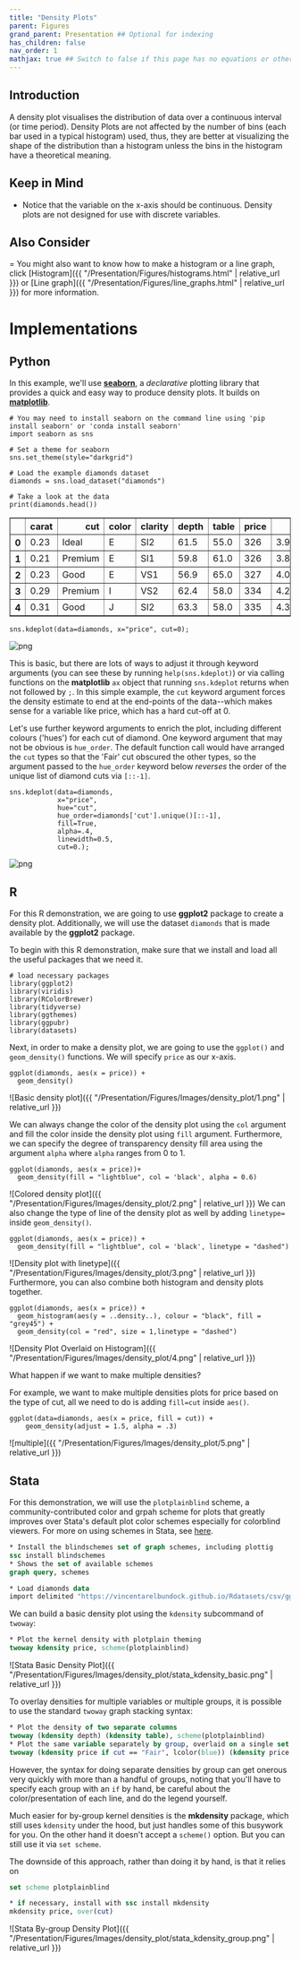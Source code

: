 ```yaml
---
title: "Density Plots"
parent: Figures
grand_parent: Presentation ## Optional for indexing
has_children: false
nav_order: 1
mathjax: true ## Switch to false if this page has no equations or other math rendering.
---
```


## Introduction

A density plot visualises the distribution of data over a continuous interval (or time period). Density Plots are not affected by the number of bins (each bar used in a typical histogram) used, thus, they are better at visualizing the shape of the distribution than a histogram unless the bins in the histogram have a theoretical meaning.

## Keep in Mind

- Notice that the variable on the x-axis should be continuous. Density plots are not designed for use with discrete variables.

## Also Consider

= You might also want to know how to make a histogram or a line graph, click [Histogram]({{ "/Presentation/Figures/histograms.html" | relative_url }}) or [Line graph]({{ "/Presentation/Figures/line_graphs.html" | relative_url }}) for more information.


# Implementations

## Python

In this example, we'll use [**seaborn**](https://seaborn.pydata.org/index.html), a *declarative* plotting library that provides a quick and easy way to produce density plots. It builds on [**matplotlib**](https://matplotlib.org/).

```python?example=densitypy
# You may need to install seaborn on the command line using 'pip install seaborn' or 'conda install seaborn'
import seaborn as sns

# Set a theme for seaborn
sns.set_theme(style="darkgrid")

# Load the example diamonds dataset
diamonds = sns.load_dataset("diamonds")

# Take a look at the data
print(diamonds.head())
```

<div>
<table border="1" class="dataframe">
  <thead>
    <tr style="text-align: right;">
      <th></th>
      <th>carat</th>
      <th>cut</th>
      <th>color</th>
      <th>clarity</th>
      <th>depth</th>
      <th>table</th>
      <th>price</th>
      <th>x</th>
      <th>y</th>
      <th>z</th>
    </tr>
  </thead>
  <tbody>
    <tr>
      <th>0</th>
      <td>0.23</td>
      <td>Ideal</td>
      <td>E</td>
      <td>SI2</td>
      <td>61.5</td>
      <td>55.0</td>
      <td>326</td>
      <td>3.95</td>
      <td>3.98</td>
      <td>2.43</td>
    </tr>
    <tr>
      <th>1</th>
      <td>0.21</td>
      <td>Premium</td>
      <td>E</td>
      <td>SI1</td>
      <td>59.8</td>
      <td>61.0</td>
      <td>326</td>
      <td>3.89</td>
      <td>3.84</td>
      <td>2.31</td>
    </tr>
    <tr>
      <th>2</th>
      <td>0.23</td>
      <td>Good</td>
      <td>E</td>
      <td>VS1</td>
      <td>56.9</td>
      <td>65.0</td>
      <td>327</td>
      <td>4.05</td>
      <td>4.07</td>
      <td>2.31</td>
    </tr>
    <tr>
      <th>3</th>
      <td>0.29</td>
      <td>Premium</td>
      <td>I</td>
      <td>VS2</td>
      <td>62.4</td>
      <td>58.0</td>
      <td>334</td>
      <td>4.20</td>
      <td>4.23</td>
      <td>2.63</td>
    </tr>
    <tr>
      <th>4</th>
      <td>0.31</td>
      <td>Good</td>
      <td>J</td>
      <td>SI2</td>
      <td>63.3</td>
      <td>58.0</td>
      <td>335</td>
      <td>4.34</td>
      <td>4.35</td>
      <td>2.75</td>
    </tr>
  </tbody>
</table>
</div>

```python?example=densitypy
sns.kdeplot(data=diamonds, x="price", cut=0);
```

![png](https://github.com/LOST-STATS/LOST-STATS.github.io/raw/master/Presentation/Figures/Images/density_plot/py_density_plot_1.png)

This is basic, but there are lots of ways to adjust it through keyword arguments (you can see these by running `help(sns.kdeplot)`) or via calling functions on the **matplotlib** `ax` object that running `sns.kdeplot` returns when not followed by `;`. In this simple example, the `cut` keyword argument forces the density estimate to end at the end-points of the data--which makes sense for a variable like price, which has a hard cut-off at 0.

Let's use further keyword arguments to enrich the plot, including different colours ('hues') for each cut of diamond. One keyword argument that may not be obvious is `hue_order`. The default function call would have arranged the `cut` types so that the 'Fair' cut obscured the other types, so the argument passed to the `hue_order` keyword below *reverses* the order of the unique list of diamond cuts via `[::-1]`.

```python?example=densitypy
sns.kdeplot(data=diamonds,
            x="price",
            hue="cut",
            hue_order=diamonds['cut'].unique()[::-1],
            fill=True,
            alpha=.4,
            linewidth=0.5,
            cut=0.);
```

![png](https://github.com/LOST-STATS/LOST-STATS.github.io/raw/master/Presentation/Figures/Images/density_plot/py_density_plot_2.png)


## R

For this R demonstration, we are going to use **ggplot2** package to create a density plot. Additionally, we will use the dataset `diamonds` that is made available by the **ggplot2** package.

To begin with this R demonstration, make sure that we install and load all the useful packages that we need it.

```r?example=density
# load necessary packages
library(ggplot2)
library(viridis)
library(RColorBrewer)
library(tidyverse)
library(ggthemes)
library(ggpubr)
library(datasets)
```

Next, in order to make a density plot, we are going to use the `ggplot()` and `geom_density()` functions. We will specify `price` as our x-axis.

```r?example=density
ggplot(diamonds, aes(x = price)) +
  geom_density()
```
![Basic density plot]({{ "/Presentation/Figures/Images/density_plot/1.png" | relative_url }})

We can always change the color of the density plot using the `col` argument and fill the color inside the density plot using `fill` argument. Furthermore, we can specify the degree of transparency density fill area using the argument `alpha` where `alpha` ranges from 0 to 1.

```r?example=density
ggplot(diamonds, aes(x = price))+
  geom_density(fill = "lightblue", col = 'black', alpha = 0.6)
```

![Colored density plot]({{ "/Presentation/Figures/Images/density_plot/2.png" | relative_url }})
We can also change the type of line of the density plot as well by adding `linetype=` inside `geom_density()`.

```r?example=density
ggplot(diamonds, aes(x = price)) +
  geom_density(fill = "lightblue", col = 'black', linetype = "dashed")
```

![Density plot with linetype]({{ "/Presentation/Figures/Images/density_plot/3.png" | relative_url }})
Furthermore, you can also combine both histogram and density plots together.

```r?example=density
ggplot(diamonds, aes(x = price)) +
  geom_histogram(aes(y = ..density..), colour = "black", fill = "grey45") +
  geom_density(col = "red", size = 1,linetype = "dashed")
```
![Density Plot Overlaid on Histogram]({{ "/Presentation/Figures/Images/density_plot/4.png" | relative_url }})

What happen if we want to make multiple densities?

For example, we want to make multiple densities plots for price based on the type of cut, all we need to do is adding `fill=cut` inside `aes()`.

```r?example=density
ggplot(data=diamonds, aes(x = price, fill = cut)) +
    geom_density(adjust = 1.5, alpha = .3)
```

![multiple]({{ "/Presentation/Figures/Images/density_plot/5.png" | relative_url }})

## Stata

For this demonstration, we will use the `plotplainblind` scheme, a community-contributed color and grpah scheme for plots that greatly improves over Stata's default plot color schemes especially for colorblind viewers. For more on using schemes in Stata, see [here](https://blog.stata.com/2018/10/02/scheming-your-way-to-your-favorite-graph-style/).

```stata
* Install the blindschemes set of graph schemes, including plottig
ssc install blindschemes
* Shows the set of available schemes
graph query, schemes

* Load diamonds data
import delimited "https://vincentarelbundock.github.io/Rdatasets/csv/ggplot2/diamonds.csv", clear
```

We can build a basic density plot using the `kdensity` subcommand of `twoway`:

```stata
* Plot the kernel density with plotplain theming
twoway kdensity price, scheme(plotplainblind)
```

![Stata Basic Density Plot]({{ "/Presentation/Figures/Images/density_plot/stata_kdensity_basic.png" | relative_url }})

To overlay densities for multiple variables or multiple groups, it is possible to use the standard `twoway` graph stacking syntax:

```stata
* Plot the density of two separate columns
twoway (kdensity depth) (kdensity table), scheme(plotplainblind)
* Plot the same variable separately by group, overlaid on a single set of axes
twoway (kdensity price if cut == "Fair", lcolor(blue)) (kdensity price if cut == "Good", lcolor(red)), scheme(plotplainblind) legend(lab(1 "Cut: Fair") lab(2 "Cut: Good"))
```

However, the syntax for doing separate densities by group can get onerous very quickly with more than a handful of groups, noting that you'll have to specify each group with an `if` by hand, be careful about the color/presentation of each line, and do the legend yourself.

Much easier for by-group kernel densities is the **mkdensity** package, which still uses `kdensity` under the hood, but just handles some of this busywork for you. On the other hand it doesn't accept a `scheme()` option. But you can still use it via `set scheme`.

The downside of this approach, rather than doing it by hand, is that it relies on 

```stata
set scheme plotplainblind

* if necessary, install with ssc install mkdensity
mkdensity price, over(cut)
```

![Stata By-group Density Plot]({{ "/Presentation/Figures/Images/density_plot/stata_kdensity_group.png" | relative_url }})
